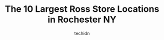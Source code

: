 ---
layout: ampstory
image: https://i0.wp.com/www.depkes.org/wp-content/uploads/2023/06/ross-0-in-rochester-ny-1685966629.png?resize=640,853
author: techidn
featured: false
description: Discover the impressive array of Ross options in Rochester NY, where you can find 10 of the largest Ross establishments in the area. From renowned classics to hidden gems, Rochester NY offer
title: The 10 Largest Ross Store Locations in Rochester NY
cover:
   title: The 10 Largest Ross Store Locations in Rochester NY
   subtitle: Rickpate
   background: https://www.depkes.org/wp-content/uploads/2023/06/ross-0-in-rochester-ny-1685966629.png

pages: 
 - layout: thirds
   top: <h1>#1 Citi Trends</h1>
   bottom: "<p>Well I just have to show off this adorable purse. Ive been eyeing in the window at Citi Trends in Greece... It was the very last one on display.. I think its  unique, t</p>"
   background: https://www.depkes.org/wp-content/uploads/2023/06/ross-1-in-rochester-ny-1685966631.jpeg
   backgroundblur: true
 - layout: thirds
   top: <h1>#2 Xquisite Boutique</h1>
   bottom: "<p>171 Monroe Ave, Rochester, NY 14607, United States</p>"
   background: https://www.depkes.org/wp-content/uploads/2023/06/ross-2-in-rochester-ny-1685966631.jpeg
   cta:
      link: https://www.depkes.org/blog/the-10-largest-ross-store-locations-in-rochester-ny/
      text: The 10 Largest Ross Store Locations in Rochester NY
 - layout: thirds
   top: <h1>#3 New York Stylee</h1>
   bottom: "<p>459 Monroe Ave, Rochester, NY 14607, United States</p>"
   background: https://www.depkes.org/wp-content/uploads/2023/06/ross-3-in-rochester-ny-1685966632.jpeg
   cta:
      link: https://www.depkes.org/blog/the-10-largest-ross-store-locations-in-rochester-ny/
      text: The 10 Largest Ross Store Locations in Rochester NY
 - layout: thirds
   top: <h1>#4 James Ross Salon and the lash room</h1>
   bottom: "<p>1577 W Ridge Rd Suite 6, Rochester, NY 14615, United States</p>"
   background: https://images.unsplash.com/photo-1509114397022-ed747cca3f65?ixlib=rb-4.0.3&ixid=MnwxMjA3fDB8MHxwaG90by1wYWdlfHx8fGVufDB8fHx8&auto=format&fit=crop&w=640&h=853&q=80
   cta:
      link: https://www.depkes.org/blog/the-10-largest-ross-store-locations-in-rochester-ny/
      text: The 10 Largest Ross Store Locations in Rochester NY
 - layout: thirds
   top: <h1>#5 SALES BY ROSS</h1>
   bottom: "<p>35 Fair Oaks Dr, East Rochester, NY 14445, United States</p>"
   background: https://images.unsplash.com/photo-1540457036297-448b6b99e91c?ixlib=rb-4.0.3&ixid=MnwxMjA3fDB8MHxwaG90by1wYWdlfHx8fGVufDB8fHx8&auto=format&fit=crop&w=640&h=853&q=80
   cta:
      link: https://www.depkes.org/blog/the-10-largest-ross-store-locations-in-rochester-ny/
      text: The 10 Largest Ross Store Locations in Rochester NY
 - layout: thirds
   top: <h1>#6 David Ross Fries, MD</h1>
   bottom: "<p>2365 S Clinton Ave # 100, Rochester, NY 14618, United States</p>"
   background: https://images.unsplash.com/photo-1595364397663-fca4f075d796?ixlib=rb-4.0.3&ixid=MnwxMjA3fDB8MHxwaG90by1wYWdlfHx8fGVufDB8fHx8&auto=format&fit=crop&w=640&h=853&q=80
   cta:
      link: https://www.depkes.org/blog/the-10-largest-ross-store-locations-in-rochester-ny/
      text: The 10 Largest Ross Store Locations in Rochester NY
 - layout: thirds
   top: <h1>#7 His & Hers Clothing</h1>
   bottom: "<p>914 N Clinton Ave, Rochester, NY 14621, United States</p>"
   background: https://images.unsplash.com/photo-1546497974-b213c9efb599?ixlib=rb-4.0.3&ixid=MnwxMjA3fDB8MHxwaG90by1wYWdlfHx8fGVufDB8fHx8&auto=format&fit=crop&w=640&h=853&q=80
   cta:
      link: https://www.depkes.org/blog/the-10-largest-ross-store-locations-in-rochester-ny/
      text: The 10 Largest Ross Store Locations in Rochester NY
 - layout: thirds
   middle: Continue reading...
   background: https://images.unsplash.com/photo-1613843873231-1447db182f97?ixlib=rb-4.0.3&ixid=MnwxMjA3fDB8MHxwaG90by1wYWdlfHx8fGVufDB8fHx8&auto=format&fit=crop&w=640&h=853&q=80
   cta:
      link: https://www.depkes.org/blog/the-10-largest-ross-store-locations-in-rochester-ny/
      text: The 10 Largest Ross Store Locations in Rochester NY
      
---